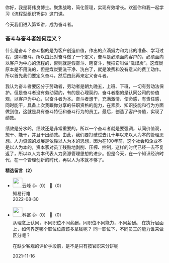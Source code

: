 你好，我是蒋伟良博士。聚焦战略，简化管理，实现有效增长。欢迎你和我一起学习《流程型组织15讲》这门课。

今天我们进入第15讲，成为奋斗者。

### 奋斗与奋斗者如何定义？

什么是奋斗？奋斗指的是为客户创造价值，作出的点滴努力和为此的准备、学习过程，这叫奋斗。所以由此对奋斗做了一个定义，奋斗是必须面向客户的，必须面向以客户为中心的流程的，否则就是假奋斗、瞎奋斗，我把它叫做“洗煤炭”。这煤炭原本是不用洗的，但是煤炭要洗干净、洗白了，就是浪费和没有意义的费工动作。所以首先我们要定义奋斗，然后由此再来定义奋斗者。

我认为奋斗者要区分于劳动者，劳动者是朝九晚五，上班、下班，一切有劳动法保护。但是奋斗者没有劳动契约，有的是心理契约，奋斗者指的是认同公司的价值观，以客户为中心，以奋斗者为本。奋斗者想干，充满激情、使命感，有责任感，同时能干，具备上次我跟你分享的任职资格的能力，在素质、知识技能和行为方面做到位，这就是具有奋斗特征和奋斗行为的员工。最后，创造了客户价值，实现了绩效。

绩效是分水岭，绩效还是非常重要的，所以一个奋斗者就是要强调，认同价值观，想干、能干，并且干出绩效。由此，我们要打破过去几十年以来以人为本的管理思想。人力资源的发展是依靠以人为本的思想，因为在100年前，这个社会和企业不是以人为本的，资本家对员工残酷地剥削、压榨、控制，这样的时代已经一去不复返了，所以以人为本代表人力资源管理思想的进步。但是今天，在一个知识经济时代，在一个管理创新的时代，再以人为本就不够了。
<div><strong>精选留言（2）</strong></div><ul>
<li><img src="https://static001.geekbang.org/account/avatar/00/12/6b/3a/1ed3634f.jpg" width="30px"><span>云峰</span> 👍（0） 💬（0）<div>知易行难</div>2022-08-30</li><br/><li><img src="https://static001.geekbang.org/account/avatar/00/20/f3/3f/160baa71.jpg" width="30px"><span>科富</span> 👍（0） 💬（0）<div>从理念上认同，不同职位不同薪酬，同职位不同能力，不同薪酬。
在执行层面上，如何界定哪个职位位应该多拿钱呢？
同一职位下，不同员工的能力谁来做区分呢？

在缺少客观的评价手段前，是不是只有按官职来分饼呢</div>2021-11-16</li><br/>
</ul>